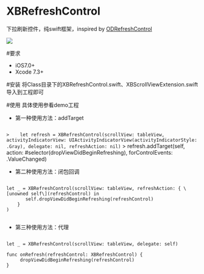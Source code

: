 # XBRefreshControl
下拉刷新控件，纯swift框架，inspired by [ODRefreshControl](https://github.com/Sephiroth87/ODRefreshControl)

![](https://github.com/xiabob/XBRefreshControl/blob/master/screenshots/sam.gif)

#要求
* iOS7.0+
* Xcode 7.3+ 

#安装
将Class目录下的XBRefreshControl.swift、XBScrollViewExtension.swift导入到工程即可

#使用
具体使用参看demo工程
* 第一种使用方法：addTarget

<code>
>    let refresh = XBRefreshControl(scrollView: tableView, activityIndicatorView: UIActivityIndicatorView(activityIndicatorStyle: .Gray), delegate: nil, refreshAction: nil)</code>
>    refresh.addTarget(self, action: #selector(dropViewDidBeginRefreshing), forControlEvents: .ValueChanged)
</code>

* 第二种使用方法：闭包回调

<code>
let _ = XBRefreshControl(scrollView: tableView, refreshAction: { \[unowned self\](refreshControl) in
       self.dropViewDidBeginRefreshing(refreshControl)
    }
)
 </code>
 
 * 第三种使用方法：代理
 
<code>
let _ = XBRefreshControl(scrollView: tableView, delegate: self)
</code>

<code>
func onRefresh(refreshControl: XBRefreshControl) {
     dropViewDidBeginRefreshing(refreshControl)
}
</code>
